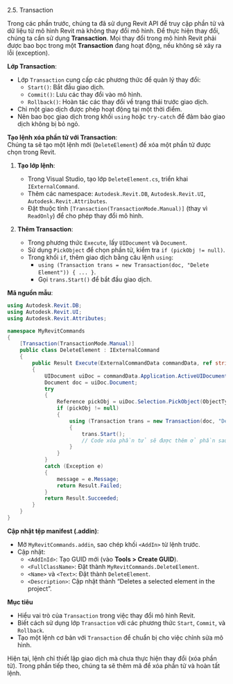 2.5. Transaction  

Trong các phần trước, chúng ta đã sử dụng Revit API để truy cập phần tử và dữ liệu từ mô hình Revit mà không thay đổi mô hình. Để thực hiện thay đổi, chúng ta cần sử dụng **Transaction**. Mọi thay đổi trong mô hình Revit phải được bao bọc trong một **Transaction** đang hoạt động, nếu không sẽ xảy ra lỗi (exception). 

**Lớp Transaction**:  
- Lớp `Transaction` cung cấp các phương thức để quản lý thay đổi:  
  - `Start()`: Bắt đầu giao dịch.  
  - `Commit()`: Lưu các thay đổi vào mô hình.  
  - `Rollback()`: Hoàn tác các thay đổi về trạng thái trước giao dịch.  
- Chỉ một giao dịch được phép hoạt động tại một thời điểm.  
- Nên bao bọc giao dịch trong khối `using` hoặc `try-catch` để đảm bảo giao dịch không bị bỏ ngỏ.

**Tạo lệnh xóa phần tử với Transaction**:  
Chúng ta sẽ tạo một lệnh mới (`DeleteElement`) để xóa một phần tử được chọn trong Revit.

1. **Tạo lớp lệnh**:  
   - Trong Visual Studio, tạo lớp `DeleteElement.cs`, triển khai `IExternalCommand`.  
   - Thêm các namespace: `Autodesk.Revit.DB`, `Autodesk.Revit.UI`, `Autodesk.Revit.Attributes`.  
   - Đặt thuộc tính `[Transaction(TransactionMode.Manual)]` (thay vì `ReadOnly`) để cho phép thay đổi mô hình.  

2. **Thêm Transaction**:  
   - Trong phương thức `Execute`, lấy `UIDocument` và `Document`.  
   - Sử dụng `PickObject` để chọn phần tử, kiểm tra `if (pickObj != null)`.  
   - Trong khối `if`, thêm giao dịch bằng câu lệnh `using`:  
     - `using (Transaction trans = new Transaction(doc, "Delete Element")) { ... }`.  
     - Gọi `trans.Start()` để bắt đầu giao dịch.  

**Mã nguồn mẫu**:  
```csharp
using Autodesk.Revit.DB;
using Autodesk.Revit.UI;
using Autodesk.Revit.Attributes;

namespace MyRevitCommands
{
    [Transaction(TransactionMode.Manual)]
    public class DeleteElement : IExternalCommand
    {
        public Result Execute(ExternalCommandData commandData, ref string message, ElementSet elements)
        {
            UIDocument uiDoc = commandData.Application.ActiveUIDocument;
            Document doc = uiDoc.Document;
            try
            {
                Reference pickObj = uiDoc.Selection.PickObject(ObjectType.Element);
                if (pickObj != null)
                {
                    using (Transaction trans = new Transaction(doc, "Delete Element"))
                    {
                        trans.Start();
                        // Code xóa phần tử sẽ được thêm ở phần sau
                    }
                }
            }
            catch (Exception e)
            {
                message = e.Message;
                return Result.Failed;
            }
            return Result.Succeeded;
        }
    }
}
```

**Cập nhật tệp manifest (.addin)**:  
- Mở `MyRevitCommands.addin`, sao chép khối `<AddIn>` từ lệnh trước.  
- Cập nhật:  
  - `<AddInId>`: Tạo GUID mới (vào **Tools > Create GUID**).  
  - `<FullClassName>`: Đặt thành `MyRevitCommands.DeleteElement`.  
  - `<Name>` và `<Text>`: Đặt thành `DeleteElement`.  
  - `<Description>`: Cập nhật thành “Deletes a selected element in the project”.  

**Mục tiêu**  
- Hiểu vai trò của `Transaction` trong việc thay đổi mô hình Revit.  
- Biết cách sử dụng lớp `Transaction` với các phương thức `Start`, `Commit`, và `Rollback`.  
- Tạo một lệnh cơ bản với `Transaction` để chuẩn bị cho việc chỉnh sửa mô hình.  

Hiện tại, lệnh chỉ thiết lập giao dịch mà chưa thực hiện thay đổi (xóa phần tử). Trong phần tiếp theo, chúng ta sẽ thêm mã để xóa phần tử và hoàn tất lệnh.